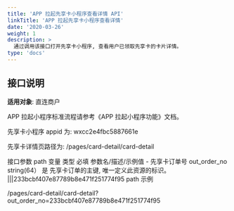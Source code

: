 ```yaml
---
title: 'APP 拉起先享卡小程序查看详情 API'
linkTitle: 'APP 拉起先享卡小程序查看详情'
date: '2020-03-26'
weight: 1
description: >
  通过调用该接口打开先享卡小程序, 查看用户已领取先享卡的卡片详情。
type: 'docs'
---
```


## 接口说明

**适用对象**: 直连商户

APP 拉起小程序标准流程请参考《APP 拉起小程序功能》文档。

先享卡小程序 appid 为: wxcc2e4fbc5887661e

先享卡详情页路径为: /pages/card-detail/card-detail

接口参数
path
变量 类型 必填 参数名/描述/示例值 -
先享卡订单号 out_order_no string(64） 是 先享卡订单的主键, 唯一定义此资源的标识。
|||233bcbf407e87789b8e471f251774f95
path 示例

/pages/card-detail/card-detail? out_order_no=233bcbf407e87789b8e471f251774f95
